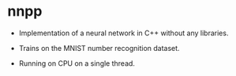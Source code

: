 # nnpp

- Implementation of a neural network in C++ without any libraries.

- Trains on the MNIST number recognition dataset.

- Running on CPU on a single thread.

